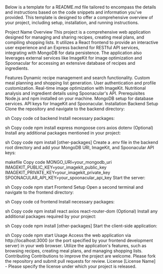 
Below is a template for a README.md file tailored to encompass the details and instructions based on the code snippets and information you've provided. This template is designed to offer a comprehensive overview of your project, including setup, installation, and running instructions.

Project Name
Overview
This project is a comprehensive web application designed for managing and sharing recipes, creating meal plans, and compiling shopping lists. It utilizes a React frontend to provide an interactive user experience and an Express backend for RESTful API services, integrating with MongoDB for data persistence. The application also leverages external services like ImageKit for image optimization and Spoonacular for accessing an extensive database of recipes and ingredients.

Features
Dynamic recipe management and search functionality.
Custom meal planning and shopping list generation.
User authentication and profile customization.
Real-time image optimization with ImageKit.
Nutritional analysis and ingredient details using Spoonacular's API.
Prerequisites
Node.js and npm installed on your machine.
MongoDB setup for database services.
API keys for ImageKit and Spoonacular.
Installation
Backend Setup
Clone the repository and navigate to the backend directory:

sh
Copy code
cd backend
Install necessary packages:

sh
Copy code
npm install express mongoose cors axios dotenv
(Optional) Install any additional packages mentioned in your project:

sh
Copy code
npm install [other-packages]
Create a .env file in the backend root directory and add your MongoDB URI, ImageKit, and Spoonacular API keys:

makefile
Copy code
MONGO_URI=your_mongodb_uri
IMAGEKIT_PUBLIC_KEY=your_imagekit_public_key
IMAGEKIT_PRIVATE_KEY=your_imagekit_private_key
SPOONACULAR_API_KEY=your_spoonacular_api_key
Start the server:

sh
Copy code
npm start
Frontend Setup
Open a second terminal and navigate to the frontend directory:

sh
Copy code
cd frontend
Install necessary packages:

sh
Copy code
npm install react axios react-router-dom
(Optional) Install any additional packages required by your project:

sh
Copy code
npm install [other-packages]
Start the client-side application:

sh
Copy code
npm start
Usage
Access the web application via http://localhost:3000 (or the port specified by your frontend development server) in your web browser.
Utilize the application's features, such as browsing recipes, creating meal plans, and managing shopping lists.
Contributing
Contributions to improve the project are welcome. Please fork the repository and submit pull requests for review.
License
[License Name] - Please specify the license under which your project is released.